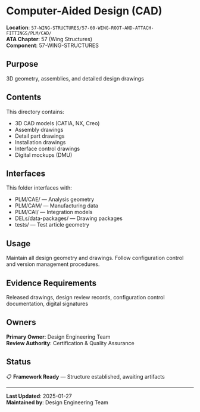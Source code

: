 # Computer-Aided Design (CAD)

**Location**: `57-WING-STRUCTURES/57-60-WING-ROOT-AND-ATTACH-FITTINGS/PLM/CAD/`  
**ATA Chapter**: 57 (Wing Structures)  
**Component**: 57-WING-STRUCTURES

## Purpose

3D geometry, assemblies, and detailed design drawings

## Contents

This directory contains:

- 3D CAD models (CATIA, NX, Creo)
- Assembly drawings
- Detail part drawings
- Installation drawings
- Interface control drawings
- Digital mockups (DMU)

## Interfaces

This folder interfaces with:

- PLM/CAE/ — Analysis geometry
- PLM/CAM/ — Manufacturing data
- PLM/CAI/ — Integration models
- DELs/data-packages/ — Drawing packages
- tests/ — Test article geometry

## Usage

Maintain all design geometry and drawings. Follow configuration control and version management procedures.

## Evidence Requirements

Released drawings, design review records, configuration control documentation, digital signatures

## Owners

**Primary Owner**: Design Engineering Team  
**Review Authority**: Certification & Quality Assurance

## Status

📋 **Framework Ready** — Structure established, awaiting artifacts

---

**Last Updated**: 2025-01-27  
**Maintained by**: Design Engineering Team
